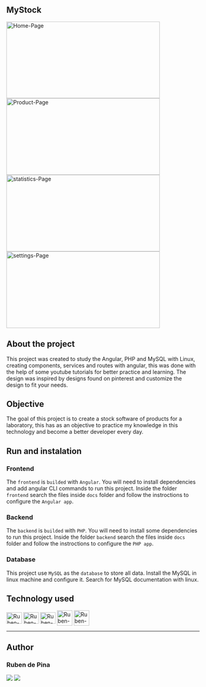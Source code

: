 ## MyStock
<div style="display: inline_block">
    <img align="center" alt="Home-Page" height="200" width="400" src="">
    <img align="center" alt="Product-Page" height="200" width="400" src="">
    <img align="center" alt="statistics-Page" height="200" width="400" src="">
    <img align="center" alt="settings-Page" height="200" width="400" src="">
</div>


## About the project

This project was created to study the Angular, PHP and MySQL with Linux, creating components, services and routes with angular,  this was done with the help of some youtube tutorials for better practice and learning. The design was inspired by designs found on pinterest and customize the design to fit your needs.


## Objective

The goal of this project is to create a stock software of products for a laboratory, this has as an objective to practice my knowledge in this technology and become a better developer every day.

## Run and instalation

### Frontend

The `frontend` is `builded` with `Angular`. You will need to install dependencies and add angular CLI commands to run this project.
Inside the folder `frontend` search the files inside `docs` folder and follow the instroctions to configure the `Angular app`.

### Backend

The `backend` is `builded` with `PHP`. You will need to install some dependencies to run this project.
Inside the folder `backend` search the files inside `docs` folder and follow the instroctions to configure the `PHP app`.

### Database

This project use `MySQL` as the `database` to store all data. Install the MySQL in linux machine and configure it. Search for MySQL documentation with linux.

## Technology used

<p><div style="display: inline_block">
  <img align="center" alt="Ruben-git" height="30" width="40" src="https://cdn.jsdelivr.net/gh/devicons/devicon/icons/git/git-original.svg" />
  <img align="center" alt="Ruben-git" height="30" width="40" src="https://cdn.jsdelivr.net/gh/devicons/devicon/icons/github/github-original-wordmark.svg" />
  <img align="center" alt="Ruben-angular" height="30" width="40" src="https://cdn.jsdelivr.net/gh/devicons/devicon/icons/angularjs/angularjs-original.svg">
  <img align="center" alt="Ruben-PHP" height="40" width="40" src="https://cdn.jsdelivr.net/gh/devicons/devicon/icons/php/php-original.svg">
  <img align="center" alt="Ruben-MySQL" height="40" width="40" src="https://cdn.jsdelivr.net/gh/devicons/devicon/icons/mysql/mysql-original-wordmark.svg">
</div></p>

<hr>

## Author

### Ruben de Pina

<p><div>
    <a href = "mailto:rubenpina758@gmail.com"><img src="https://img.shields.io/badge/-Gmail-%23333?style=for-the-badge&logo=gmail&logoColor=white" target="_blank"></a>
   <a href="https://www.linkedin.com/in/ruben-pina-3851b4235/" target="_blank"><img src="https://img.shields.io/badge/-LinkedIn-%230077B5?style=for-the-badge&logo=linkedin&logoColor=white" target="_blank"></a>
</div></p>

